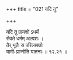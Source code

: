 +++
title = "021 यदि तु"

+++

यदि तु प्रायशो ऽधर्मं  
सेवते धर्मम् अल्पशः ।  
तैर् भूतैः स परित्यक्तो  
यामीः प्राप्नोति यातनाः  ॥ १२.२१ ॥